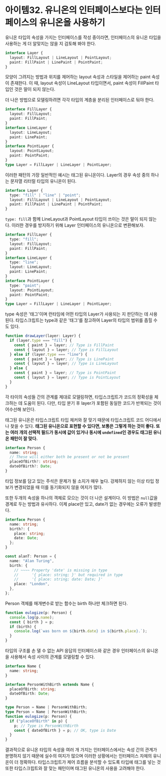 # 아이템32. 유니온의 인터페이스보다는 인터페이스의 유니온을 사용하기

유니온 타입의 속성을 가지는 인터페이스를 작성 중이라면, 인터페이스의 유니온 타입을 사용하는 게 더 알맞지는 않을 지
검토해 봐야 한다.

```ts
interface Layer {
  layout: FillLayout | LineLayout | PointLayout;
  paint: FillPaint | LinePaint | PointPaint;
}
```

모양이 그려지는 방법과 위치를 제어하는 layout 속성과 스타일을 제어하는 paint 속성이 존재한다.
이 때, layout 속성이 LineLayout 타입이면서, paint 속성이 FillPaint 타입인 것은 말이 되지 않는다.

더 나은 방법으로 모델링하려면 각각 타입의 계층을 분리된 인터페이스로 둬야 한다.

```ts
interface FillLayer {
  layout: FillLayout;
  paint: FillPaint;
}
interface LineLayer {
  layout: LineLayout;
  paint: LinePaint;
}
interface PointLayer {
  layout: PointLayout;
  paint: PointPaint;
}
type Layer = FillLayer | LineLayer | PointLayer;
```

이러한 패턴의 가장 일반적인 예시는 태그된 유니온이다. Layer의 경우 속성 중의 하나는 문자열 리터럴 타입의 유니온이 된다.

```ts
interface Layer {
  type: "fill" | "line" | "point";
  layout: FillLayout | LineLayout | PointLayout;
  paint: FillPaint | LinePaint | PointPaint;
}
```

`type: fill`과 함께 LineLayout과 PointLayout 타입이 쓰이는 것은 말이 되지 않는다.
이러한 경우를 방지하기 위해 Layer 인터페이스의 유니온으로 변환해보자.

```ts
interface FillLayer {
  type: "fill";
  layout: FillLayout;
  paint: FillPaint;
}
interface LineLayer {
  type: "line";
  layout: LineLayout;
  paint: LinePaint;
}
interface PointLayer {
  type: "paint";
  layout: PointLayout;
  paint: PointPaint;
}
type Layer = FillLayer | LineLayer | PointLayer;
```

type 속성은 '태그'이며 런타임에 어떤 타입의 Layer가 사용되는 지 판단하는 데 사용된다. 타입스크립트는
type과 같은 '태그'를 참고하여 Layer의 타입의 범위를 좁힐 수도 있다.

```ts
function drawLayer(layer: Layer) {
  if (layer.type === "fill") {
    const { paint } = layer; // Type is FillPaint
    const { layout } = layer; // Type is FillLayout
  } else if (layer.type === "line") {
    const { paint } = layer; // Type is LinePaint
    const { layout } = layer; // Type is LineLayout
  } else {
    const { paint } = layer; // Type is PointPaint
    const { layout } = layer; // Type is PointLayout
  }
}
```

각 타이의 속성들 간의 관계를 제대로 모델링하면, 타입스크립트가 코드의 정확성을 체크하는 데 도움이 된다.
다만, 타입 분기 후 layer가 포함된 동일한 코드가 반복되는 것이 어수선해 보인다.

태그된 유니온은 타입스크립트 타입 체커와 잘 맞기 때문에 타입스크립트 코드 어디에서나 찾을 수 있다.
**태그된 유니온으로 표현할 수 있다면, 보통은 그렇게 하는 것이 좋다. 또는 여러 개의 선택적 필드가 동시에
값이 있거나 동시에 `undefined`인 경우도 태그된 유니온 패턴이 잘 맞다.**

```ts
interface Person {
  name: string;
  // These will either both be present or not be present
  placeOfBirth?: string;
  dateOfBirth?: Date;
}
```

타입 정보를 담고 있는 주석은 문제가 될 소지가 매우 높다. 강제하지 않는 이상 타입 정보가 변경되었을 때
이를 동기화되지 않을 여지가 많다.

또한 두개의 속성을 하나의 객체로 모으는 것이 더 나은 설계이다. 이 방법은 `null`값을 경계로 두는 방법과 유사하다.
이제 place만 있고, date가 없는 경우에는 오류가 발생한다.

```ts
interface Person {
  name: string;
  birth?: {
    place: string;
    date: Date;
  };
}

const alanT: Person = {
  name: "Alan Turing",
  birth: {
    // ~~~~ Property 'date' is missing in type
    //      '{ place: string; }' but required in type
    //      '{ place: string; date: Date; }'
    place: "London",
  },
};
```

Person 객체를 매개변수로 받는 함수는 birth 하나만 체크하면 된다.

```ts
function eulogize(p: Person) {
  console.log(p.name);
  const { birth } = p;
  if (birth) {
    console.log(`was born on ${birth.date} in ${birth.place}.`);
  }
}
```

타입의 구조를 손 댈 수 없는 API 응답의 인터페이스와 같은 경우 인터페이스의 유니온을 사용해서
속성 사이의 관계를 모델링할 수 있다.

```ts
interface Name {
  name: string;
}

interface PersonWithBirth extends Name {
  placeOfBirth: string;
  dateOfBirth: Date;
}

type Person = Name | PersonWithBirth;
type Person = Name | PersonWithBirth;
function eulogize(p: Person) {
  if ("placeOfBirth" in p) {
    p; // Type is PersonWithBirth
    const { dateOfBirth } = p; // OK, type is Date
  }
}
```

결과적으로 유니온 타입의 속성을 여러 개 가지는 인터페이스에서는 속성 간의 관계가
분명하지 않기 때문에 실수의 여지가 많으며 이러한 상황에서는 인터페이스 자체의 유니온이 더 정확하다.
타입스크립트가 제어 흐름을 분석할 수 있도록 타입에 태그를 넣는 것 또한 타입스크립트와 잘 맞는 패턴이며
태그된 유니온의 사용을 고려해야 한다.
